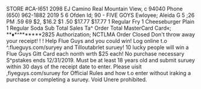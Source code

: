 STORE #CA-I651 2098 EJ Camino Real Mountain View, c 94040 Phone (650) 962-1882 2019 5 6 Ofden Id; 90 - FIVE GOYS Ewloyee; Aleida G 5 ;26 PM .59 69 $2, $16.2 $1 .50 $17.77 $17.77 1 Regular Fry 1 Cheeseburger Plain 1 Regular Soda Sub Total Sales Ta^ Order Total MasterCard Card«; **♦*^*******2825 Authorization; NCTLMA Order Closed Don't throw away your receipt! ! ! Help Flue Guys and you could win! Log online t.o ^.flueguys.com/suryey and Tilloutabrlet suruey! 10 lucky people will win a Flue Guys Gitt Card each nonth wrth $25 each! No purchase necessary S^pstakes ends 12/31/2019. Must be at least 18 years old and submit suruey within 30 days of the receipt date to enter. Please uisit ,fiyeguys.com/suruey for Official Rules and how t.o enter without iraking a purchase or completing a suruey. Void Unere prohibited.
